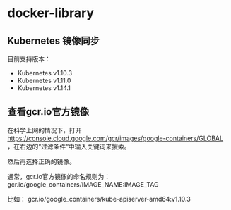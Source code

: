 # docker-library



## Kubernetes 镜像同步



目前支持版本：

* Kubernetes v1.10.3
* Kubernetes v1.11.0
* Kubernetes v1.14.1


## 查看gcr.io官方镜像

在科学上网的情况下，打开 https://console.cloud.google.com/gcr/images/google-containers/GLOBAL ，在右边的“过滤条件“中输入关键词来搜索。

然后再选择正确的镜像。

通常，gcr.io官方镜像的命名规则为： 
gcr.io/google_containers/IMAGE_NAME:IMAGE_TAG

比如： 
gcr.io/google_containers/kube-apiserver-amd64:v1.10.3
